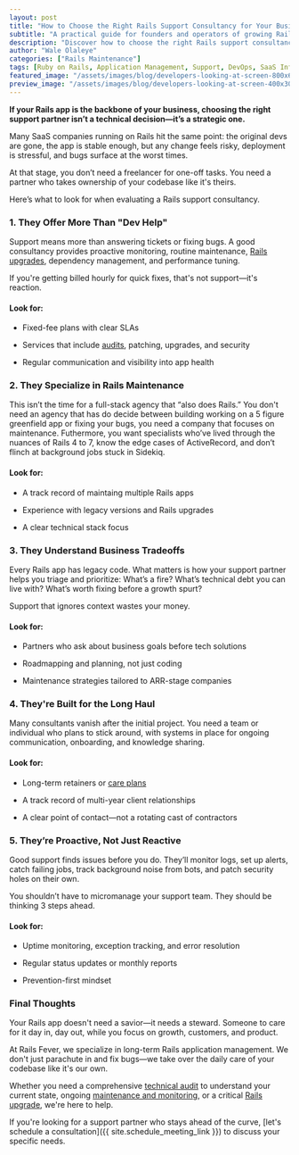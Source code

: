 ```yaml
---
layout: post
title: "How to Choose the Right Rails Support Consultancy for Your Business"
subtitle: "A practical guide for founders and operators of growing Rails apps who want peace of mind—not just another contractor."
description: "Discover how to choose the right Rails support consultancy for your business. Key factors to evaluate when selecting a strategic Rails partner for ongoing maintenance and growth."
author: "Wale Olaleye"
categories: ["Rails Maintenance"]
tags: [Ruby on Rails, Application Management, Support, DevOps, SaaS Infrastructure, Rails Consultancy]
featured_image: "/assets/images/blog/developers-looking-at-screen-800x600.webp"
preview_image: "/assets/images/blog/developers-looking-at-screen-400x300.webp"
---
```


**If your Rails app is the backbone of your business, choosing the right support partner isn’t a technical decision—it’s a strategic one.**

Many SaaS companies running on Rails hit the same point: the original devs are gone, the app is stable enough, but any change feels risky, deployment is stressful, and bugs surface at the worst times.

At that stage, you don’t need a freelancer for one-off tasks. You need a partner who takes ownership of your codebase like it's theirs.

Here’s what to look for when evaluating a Rails support consultancy.

### 1. They Offer More Than "Dev Help"

Support means more than answering tickets or fixing bugs. A good consultancy provides proactive monitoring, routine maintenance, [Rails upgrades](/services/rails_upgrade_express.html), dependency management, and performance tuning.

If you're getting billed hourly for quick fixes, that's not support—it's reaction.

#### Look for:

* Fixed-fee plans with clear SLAs

* Services that include [audits](/services/rails_tech_audit.html), patching, upgrades, and security

* Regular communication and visibility into app health

### 2. They Specialize in Rails Maintenance

This isn’t the time for a full-stack agency that “also does Rails.” You don't need an agency that has do decide between building working on a 5 figure greenfield app or fixing your bugs, you need a company that focuses on maintenance. Futhermore, you want specialists who’ve lived through the nuances of Rails 4 to 7, know the edge cases of ActiveRecord, and don’t flinch at background jobs stuck in Sidekiq.

#### Look for:

* A track record of maintaing multiple Rails apps

* Experience with legacy versions and Rails upgrades

* A clear technical stack focus

### 3. They Understand Business Tradeoffs

Every Rails app has legacy code. What matters is how your support partner helps you triage and prioritize: What’s a fire? What’s technical debt you can live with? What’s worth fixing before a growth spurt?

Support that ignores context wastes your money.

#### Look for:

* Partners who ask about business goals before tech solutions

* Roadmapping and planning, not just coding

* Maintenance strategies tailored to ARR-stage companies

### 4. They're Built for the Long Haul

Many consultants vanish after the initial project. You need a team or individual who plans to stick around, with systems in place for ongoing communication, onboarding, and knowledge sharing.

#### Look for:

* Long-term retainers or [care plans](/services/rails_care_plan.html)

* A track record of multi-year client relationships

* A clear point of contact—not a rotating cast of contractors

### 5. They’re Proactive, Not Just Reactive

Good support finds issues before you do. They’ll monitor logs, set up alerts, catch failing jobs, track background noise from bots, and patch security holes on their own.

You shouldn’t have to micromanage your support team. They should be thinking 3 steps ahead.

#### Look for:

* Uptime monitoring, exception tracking, and error resolution

* Regular status updates or monthly reports

* Prevention-first mindset

### Final Thoughts

Your Rails app doesn't need a savior—it needs a steward. Someone to care for it day in, day out, while you focus on growth, customers, and product.

At Rails Fever, we specialize in long-term Rails application management. We don't just parachute in and fix bugs—we take over the daily care of your codebase like it's our own.

Whether you need a comprehensive [technical audit](/services/rails_tech_audit.html) to understand your current state, ongoing [maintenance and monitoring](/services/rails_care_plan.html), or a critical [Rails upgrade](/services/rails_upgrade_express.html), we're here to help.

If you're looking for a support partner who stays ahead of the curve, [let's schedule a consultation]({{ site.schedule_meeting_link }}) to discuss your specific needs.
